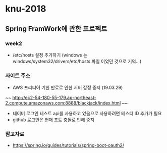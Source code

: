 # knu-2018
Spring FramWork에 관한 프로젝트 
---
### week2
* /etc/hosts 설정 추가하기 (windows 는 windows/system32/drivers/etc/hosts 파일 이었던 것으로 기억...)
### 사이트 주소
- AWS 프리티어 기한 만료로 인한 서버 잠정 중지 (19.03.29)

~~ http://ec2-54-180-55-179.ap-northeast-2.compute.amazonaws.com:8888/blackjack/index.html ~~
- 네이버 로그인 테스트 api를 사용하고 있음으로 사용하려면 테스터 ID 추가가 필요
- github 로그인은 현재 포트 충돌로 인해 중지


### 참고자료
* https://spring.io/guides/tutorials/spring-boot-oauth2/

